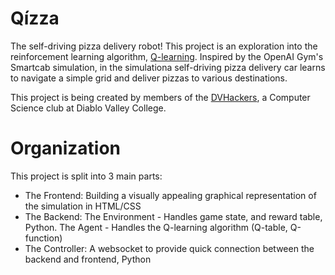 # Qízza
The self-driving pizza delivery robot! This project is an exploration into the reinforcement learning algorithm, [Q-learning](https://en.wikipedia.org/wiki/Q-learning). Inspired by the OpenAI Gym's Smartcab simulation, in the simulationa self-driving pizza delivery car learns to navigate a simple grid and deliver pizzas to various destinations.

This project is being created by members of the [DVHackers](http://www.dvhackers.com), a Computer Science club at Diablo Valley College.


# Organization
This project is split into 3 main parts:
* The Frontend: Building a visually appealing graphical representation of the simulation in HTML/CSS
* The Backend: The Environment - Handles game state, and reward table, Python. The Agent - Handles the Q-learning algorithm (Q-table, Q-function)
* The Controller: A websocket to provide quick connection between the backend and frontend, Python
